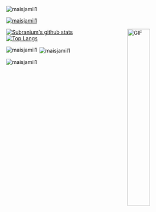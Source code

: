 <p align="left"> <img src="https://komarev.com/ghpvc/?username=maisjamil1&label=Profile%20views&color=0e75b6&style=flat" alt="maisjamil1" /> </p>

<p align="left"> <a href="https://github.com/ryo-ma/github-profile-trophy"><img src="https://github-profile-trophy.vercel.app/?username=maisjamil1" alt="maisjamil1" /></a> </p>

[![Subranium's github stats](https://github-readme-stats.vercel.app/api?username=maisjamil1&show_icons=true&theme=default&include_all_commits=true&hide=issues&layout=compact)](https://github.com/anuraghazra/github-readme-stats)<img align="right" width="35%" alt="GIF" src="https://c.tenor.com/Lg1oHSDcG24AAAAC/cat-shades.gif" /> <br/>
[![Top Langs](https://github-readme-stats.vercel.app/api/top-langs/?username=maisjamil1&layout=compact&show_icons=true&theme=default)](https://github.com/anuraghazra/github-readme-stats)


<p><img align="left" src="https://github-readme-stats.vercel.app/api/top-langs?username=maisjamil1&show_icons=true&locale=en&layout=compact" alt="maisjamil1" /></p>

<p>&nbsp;<img align="center" src="https://github-readme-stats.vercel.app/api?username=maisjamil1&show_icons=true&locale=en" alt="maisjamil1" /></p>

<p><img align="center" src="https://github-readme-streak-stats.herokuapp.com/?user=maisjamil1&" alt="maisjamil1" /></p>
